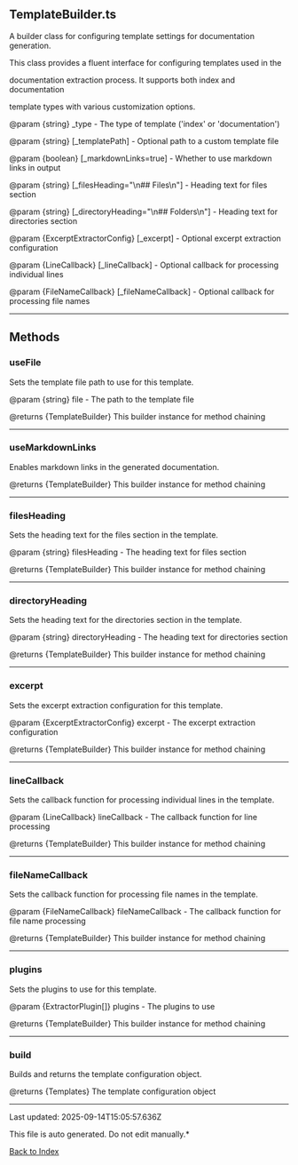 ## TemplateBuilder.ts





 A builder class for configuring template settings for documentation generation.

 

 This class provides a fluent interface for configuring templates used in the

 documentation extraction process. It supports both index and documentation

 template types with various customization options.

 

 @param {string} _type - The type of template ('index' or 'documentation')

 @param {string} [_templatePath] - Optional path to a custom template file

 @param {boolean} [_markdownLinks=true] - Whether to use markdown links in output

 @param {string} [_filesHeading="\n## Files\n"] - Heading text for files section

 @param {string} [_directoryHeading="\n## Folders\n"] - Heading text for directories section

 @param {ExcerptExtractorConfig} [_excerpt] - Optional excerpt extraction configuration

 @param {LineCallback} [_lineCallback] - Optional callback for processing individual lines

 @param {FileNameCallback} [_fileNameCallback] - Optional callback for processing file names

 



---



## Methods



### **useFile**

 Sets the template file path to use for this template.

 

 @param {string} file - The path to the template file

 @returns {TemplateBuilder} This builder instance for method chaining

 



---



### **useMarkdownLinks**

 Enables markdown links in the generated documentation.

 

 @returns {TemplateBuilder} This builder instance for method chaining

 



---



### **filesHeading**

 Sets the heading text for the files section in the template.

 

 @param {string} filesHeading - The heading text for files section

 @returns {TemplateBuilder} This builder instance for method chaining

 



---



### **directoryHeading**

 Sets the heading text for the directories section in the template.

 

 @param {string} directoryHeading - The heading text for directories section

 @returns {TemplateBuilder} This builder instance for method chaining

 



---



### **excerpt**

 Sets the excerpt extraction configuration for this template.

 

 @param {ExcerptExtractorConfig} excerpt - The excerpt extraction configuration

 @returns {TemplateBuilder} This builder instance for method chaining

 



---



### **lineCallback**

 Sets the callback function for processing individual lines in the template.

 

 @param {LineCallback} lineCallback - The callback function for line processing

 @returns {TemplateBuilder} This builder instance for method chaining

 



---



### **fileNameCallback**

 Sets the callback function for processing file names in the template.

 

 @param {FileNameCallback} fileNameCallback - The callback function for file name processing

 @returns {TemplateBuilder} This builder instance for method chaining

 



---



### **plugins**

 Sets the plugins to use for this template.

 

 @param {ExtractorPlugin[]} plugins - The plugins to use

 @returns {TemplateBuilder} This builder instance for method chaining

 



---



### **build**

 Builds and returns the template configuration object.

 

 @returns {Templates} The template configuration object

 



---



Last updated: 2025-09-14T15:05:57.636Z



This file is auto generated. Do not edit manually.*



[Back to Index](./index.md)